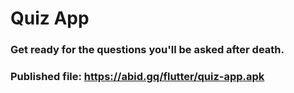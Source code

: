 # Quiz App

### Get ready for the questions you'll be asked after death.

### Published file: https://abid.gq/flutter/quiz-app.apk
